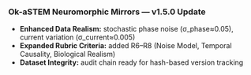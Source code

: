 ### Ok-aSTEM Neuromorphic Mirrors — v1.5.0 Update
- **Enhanced Data Realism:** stochastic phase noise (σ_phase≈0.05), current variation (σ_current≈0.005)
- **Expanded Rubric Criteria:** added R6–R8 (Noise Model, Temporal Causality, Biological Realism)
- **Dataset Integrity:** audit chain ready for hash-based version tracking
